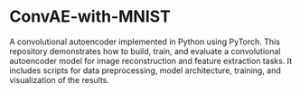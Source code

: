 # ConvAE-with-MNIST
A convolutional autoencoder implemented in Python using PyTorch. This repository demonstrates how to build, train, and evaluate a convolutional autoencoder model for image reconstruction and feature extraction tasks. It includes scripts for data preprocessing, model architecture, training, and visualization of the results.
